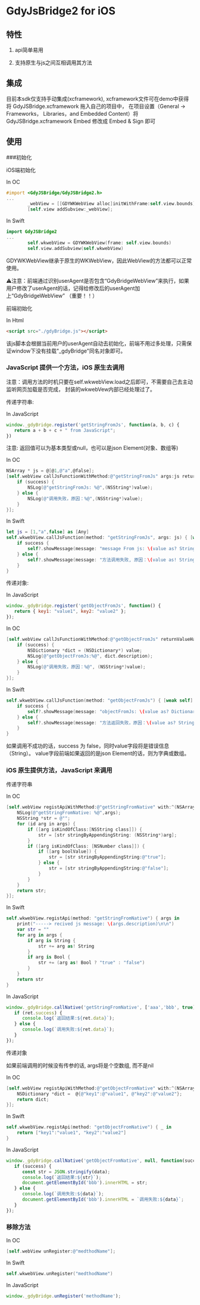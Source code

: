 # GdyJsBridge2 for iOS

## 特性

1. api简单易用

2. 支持原生与js之间互相调用其方法

## 集成

目前本sdk仅支持手动集成(xcframework), xcframework文件可在demo中获得
将 GdyJSBridge.xcframework 拖入自己的项目中， 在项目设置（General -> Frameworks， Libraries，and Embedded Content）将GdyJSBridge.xcframework Embed 修改成 Embed & Sign 即可

## 使用

###初始化

iOS端初始化

In OC
```objective-c
#import <GdyJSBridge/GdyJSBridge2.h>
...
        _webView = [[GDYWKWebView alloc]initWithFrame:self.view.bounds];
        [self.view addSubview:_webView];
```

In Swift
```swift
import GdyJSBridge2
...
        self.wkwebView = GDYWKWebView(frame: self.view.bounds)
        self.view.addSubview(self.wkwebView)
```
GDYWKWebView继承于原生的WKWebView，因此WebView的方法都可以正常使用。

⚠️注意：前端通过识别userAgent是否包含“GdyBridgeWebView”来执行，如果用户修改了userAgent的话，记得给修改后的userAgent加上“GdyBridgeWebView”  （重要！！）

前端初始化

In Html
```html
<script src="./gdyBridge.js"></script>
```
该js脚本会根据当前用户的userAgent自动去初始化，前端不用过多处理，只需保证window下没有挂载"\_gdyBridge"同名对象即可。

### JavaScript 提供一个方法，iOS 原生去调用
注意：调用方法的时机只要在self.wkwebView.load之后即可，不需要自己去主动监听网页加载是否完成， 封装的wkwebVew内部已经处理过了。

传递字符串:

In JavaScript
```javascript
window._gdyBridge.register('getStringFromJs', function(a, b, c) {
   return a + b + c + " from JavaScript";
})
```
注意: 返回值可以为基本类型或null，也可以是json Element(对象、数组等)

In OC
```objective-c
NSArray * js = @[@1,@"a",@false];
[self.webView callJsFunctionWithMethod:@"getStringFromJs" args:js returnValueHandler:^(BOOL success, id _Nullable value) {
    if (success) {
        NSLog(@"getStringFromJs: %@",(NSString*)value);
    } else {
        NSLog(@"调用失败，原因：%@",(NSString*)value);
    }
}];
```

In Swift
```swift
let js = [1,"a",false] as [Any]
self.wkwebView.callJsFunction(method: "getStringFromJs", args: js) { [weak self] (success,value) in
    if success {
        self?.showMessage(message: "message From js: \(value as? String ?? "无返回值")")
    } else {
        self?.showMessage(message: "方法调用失败, 原因：\(value as! String)")
    }
}
```

传递对象:

In JavaScript 
```javascript
window._gdyBridge.register('getObjectFromJs', function() {
   return { key1: "value1", key2: "value2" };
});
```

In OC
```objective-c
[self.webView callJsFunctionWithMethod:@"getObjectFromJs" returnValueHandler:^(BOOL success,  id _Nullable value) {
    if (success) {
        NSDictionary *dict = (NSDictionary*) value;
        NSLog(@"getObjectFromJs:%@", dict.description);
    } else {
        NSLog(@"调用失败，原因：%@", (NSString*)value);
    }
}];
```

In Swift
```swift
self.wkwebView.callJsFunction(method: "getObjectFromJs") { [weak self] (success, value) in
    if success {
        self?.showMessage(message: "objectFromJs: \(value as? Dictionary ?? [String : AnyObject]())")
    } else {
        self?.showMessage(message: "方法返回失败，原因：\(value as? String ?? "")")
    }
}
```
如果调用不成功的话，success 为 false，同时value字段将是错误信息（String）。
value字段前端如果返回的是json Element的话，则为字典或数组。

### iOS 原生提供方法，JavaScript 来调用

传递字符串

In OC
```objective-c
[self.webView registApiWithMethod:@"getStringFromNative" with:^(NSArray* _Nonnull args) {
    NSLog(@"getStringFromNative: %@",args);
    NSString *str = @"";
    for (id arg in args) {
        if ([arg isKindOfClass:[NSString class]]) {
            str = [str stringByAppendingString: (NSString*)arg];
        }
        if ([arg isKindOfClass: [NSNumber class]]) {
            if ([arg boolValue]) {
                str = [str stringByAppendingString:@"true"];
            } else {
                str = [str stringByAppendingString:@"false"];
            }
        }
    }
    return str;
}];
```

In Swift
```swift
self.wkwebView.registApi(method: "getStringFromNative") { args in
    print("-----> recived js message: \(args.description)\n\n")
    var str = ""
    for arg in args {
        if arg is String {
            str += arg as! String
        }
        if arg is Bool {
            str += (arg as! Bool ? "true" : "false")
        }
    }
    return str
}
```

In JavaScript
```javascript
window._gdyBridge.callNative('getStringFromNative', ['aaa','bbb', true], function(ret) {
   if (ret.success) {
      console.log(`返回结果:${ret.data}`);
   } else {
      console.log(`调用失败:${ret.data}`);
   }
});
```

传递对象

如果前端调用的时候没有传参的话, args将是个空数组, 而不是nil

In OC
```objective-c
[self.webView registApiWithMethod:@"getObjectFromNative" with:^(NSArray* _Nonnull args) {
    NSDictionary *dict =  @{@"key1":@"value1", @"key2":@"value2"};
    return dict;
}];
```

In Swift
```swift
self.wkwebView.registApi(method: "getObjectFromNative") { _ in
    return ["key1":"value1", "key2":"value2"]
}
```

In JavaScript
```javascript 
window._gdyBridge.callNative('getObjectFromNative', null, function(success, data) {
   if (success) {
      const str = JSON.stringify(data);
      console.log(`返回结果:${str}`);
      document.getElementById('bbb').innerHTML = str;
   } else {
      console.log(`调用失败:${data}`);
      document.getElementById('bbb').innerHTML = `调用失败:${data}`;
   }
});
```

### 移除方法

In OC
```objective-c
[self.webView unRegister:@"medthodName"];
```

In Swift
```swift
self.wkwebView.unRegister("medthodName")
```

In JavaScript
```javascript
window._gdyBridge.unRegister('methodName');
```
